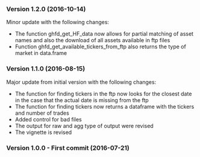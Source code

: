 ### Version 1.2.0 (2016-10-14)

Minor update with the following changes:

* The function  ghfd_get_HF_data now allows for partial matching of asset names and also the download of all assets available in ftp files
* Function ghfd_get_available_tickers_from_ftp also returns the type of market in data.frame 

### Version 1.1.0 (2016-08-15)

Major update from initial version with the following changes:

* The function for finding tickers in the ftp now looks for the closest date in the case that the actual date is missing from the ftp
* The function for finding tickers now returns a dataframe with the tickers and number of trades
* Added control for bad files
* The output for raw and agg type of output were revised
* The vignette is revised

### Version 1.0.0 - First commit (2016-07-21)
